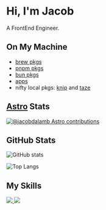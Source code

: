 # Hi, I'm Jacob

A FrontEnd Engineer.

## On My Machine

- [brew pkgs](https://gist.github.com/jacobdalamb/c78ec2de742a2044eb37e196e26d6152)
- [pnpm pkgs](https://gist.github.com/jacobdalamb/6d5a496e5b38373d7c37f5098b78ac0a)
- [bun pkgs](https://gist.github.com/jacobdalamb/501c9c7fa029801e72d2328c06280d18)
- [apps](https://gist.github.com/jacobdalamb/57a442c95e868894e657202d2feb2a8f)
- nifty local pkgs: [knip](https://knip.dev/) and [taze](https://github.com/antfu/taze)

## [Astro](https://astro.build/) Stats

[![@jacobdalamb Astro contributions](https://astro.badg.es/v2/contributor/jacobdalamb.svg)](https://astro.badg.es/contributor/jacobdalamb/)

## GitHub Stats

![GitHub stats](https://github-readme-stats.vercel.app/api?username=jacobdalambp&theme=onedark)

![Top Langs](https://github-readme-stats.vercel.app/api/top-langs/?username=jacobdalamb&layout=compact&theme=onedark)

## My Skills

<a href="https://sayhub.me#gh-light-mode-only">
  <img src="https://skillicons.dev/icons?i=html,css,js,ts,rust,c,nodejs,astro,svelte,express,tailwind,git,md,vscode,github,vercel,python&theme=light" />
</a>

<a href="https://sayhub.me#gh-dark-mode-only">
  <img src="https://skillicons.dev/icons?i=html,css,js,ts,rust,c,nodejs,astro,svelte,express,tailwind,git,md,vscode,github,vercel,python&theme=dark" />
</a>
